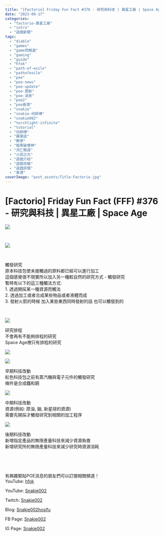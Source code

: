 ```yaml
---
title: "[Factorio] Friday Fun Fact #376 - 研究與科技 | 異星工廠 | Space Age"
date: "2023-09-17"
categories: 
  - "factorio-異星工廠"
  - "intro"
  - "遊戲新聞"
tags: 
  - "diablo"
  - "games"
  - "game荒精選"
  - "gaming"
  - "guide"
  - "hfok"
  - "path-of-exile"
  - "pathofexile"
  - "poe"
  - "poe-news"
  - "poe-update"
  - "poe-更新"
  - "poe-消息"
  - "poe2"
  - "poe香港"
  - "snakie"
  - "snakie-何師傅"
  - "snakie002"
  - "torchlight-infinite"
  - "tutorial"
  - "何師傅"
  - "廣東話"
  - "教學"
  - "暗黑破壞神"
  - "流亡黯道"
  - "火炬之光"
  - "遊戲介紹"
  - "遊戲攻略"
  - "遊戲評價"
  - "香港"
coverImage: "post_assets/Title-Factorio.jpg"
---
```


# \[Factorio\] Friday Fun Fact (FFF) #376 - 研究與科技 | 異星工廠 | Space Age

  
![](post_assets/Title-Factorio-1024x576.jpg)  

  
   

  
![](post_assets/1-9.png)  

  
   

  
觸發研究  
原本科技包使未接觸過的原料都已經可以進行加工  
這個感覺很不現實所以加入另一種較自然的研究方式 - 觸發研究  
暫時有以下的這三種觸法方式:  
1\. 透過開採某一種資源而觸法  
2\. 透過加工或者合成某些物品或者液體而成  
3\. 發射火箭的時候 加入某些東西同時發射的話 也可以觸發到的  

  
   

  
![](post_assets/2-10-1024x559.png)  

  
研究排程  
不會再有不能夠排程的研究  
Space Age裡只有排程的研究  

  
![](post_assets/3-1-2-1024x491.png)  

  
![](post_assets/3-2-2.png)  

  
早期科技改動  
紅色科技包之前有蒸汽機與電子元件的觸發研究  
條件是合成鐵和銅  

  
![](post_assets/4-11.png)  

  
中期科技改動  
資源(例如: 原油, 鈾, 新星球的資源)  
需要先開採才觸發研究到相關的加工程序  

  
  
![](post_assets/5-7.png)  

  
  
後期科技改動  
新增指定產品的無限產量科技來減少資源負擔  
新增研究所的無限產量科技來減少研究時資源消耗  

  
   

  
   

  
有興趣緊貼POE消息的朋友們可以訂閱相關頻道！  
YouTube: [hfok](https://www.youtube.com/channel/UC2m4uqcEr8pIxkO6odaDHjw/)  

  
  

  
  
YouTube: [Snakie002](https://www.youtube.com/c/Snakie002/)  

  
Twitch: [Snakie002](https://www.twitch.tv/snakie002/)  

  
Blog: [Snakie002hosifu](https://snakie002hosifu.blog/)  

  
FB Page: [Snakie002](https://www.facebook.com/Snakie002/)  

  
IG Page: [Snakie002](https://www.instagram.com/snakie002/)
